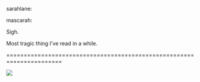 <!--
id: 240851487
link: http://tumblr.atmos.org/post/240851487/sarahlane-mascarah-sigh-most-tragic-thing
slug: sarahlane-mascarah-sigh-most-tragic-thing
date: Wed Nov 11 2009 16:37:30 GMT-0800 (PST)
publish: 2009-11-011
tags: 
title: sarahlane:

mascarah:

Sigh.

Most tragic thing I’ve read in a while.

-->


sarahlane:

mascarah:

Sigh.

Most tragic thing I’ve read in a while.

======================================================================

![](http://25.media.tumblr.com/tumblr_ksx24lArr11qz7xu1o1_400.jpg)

